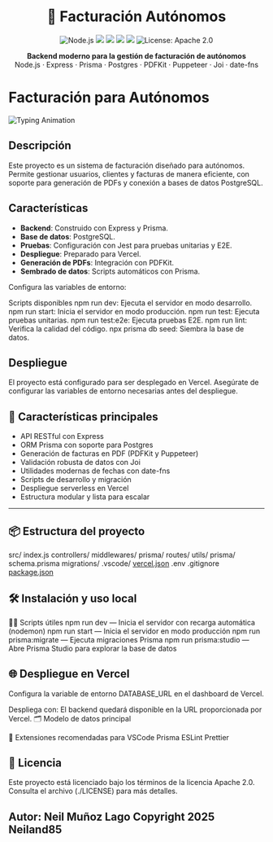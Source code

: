 <!-- Generated by Copilot -->

<h1 align="center">🧾 Facturación Autónomos</h1>

<p align="center">
  <img src="https://img.shields.io/badge/Node.js-18.x-green?logo=node.js" alt="Node.js">
  <img src="https://img.shields.io/badge/Express.js-5.x-blue?logo=express">
  <img src="https://img.shields.io/badge/Prisma-ORM-2D3748?logo=prisma&logoColor=white">
  <img src="https://img.shields.io/badge/Postgres-Database-4169E1?logo=postgresql&logoColor=white">
  <img src="https://img.shields.io/badge/Deploy-Vercel-black?logo=vercel">
  <img src="https://img.shields.io/badge/License-Apache_2.0-blue.svg" alt="License: Apache 2.0">
</p>

<p align="center">
  <b>Backend moderno para la gestión de facturación de autónomos</b><br>
  Node.js · Express · Prisma · Postgres · PDFKit · Puppeteer · Joi · date-fns
</p>

# Facturación para Autónomos

![Typing Animation](https://readme-typing-svg.herokuapp.com?font=JetBrains+Mono&size=24&duration=3000&color=00F7FF&center=true&vCenter=true&width=500&lines=Sistema+de+Facturación+para+Autónomos;Optimizado+para+Node.js+y+Prisma)

## Descripción
Este proyecto es un sistema de facturación diseñado para autónomos. Permite gestionar usuarios, clientes y facturas de manera eficiente, con soporte para generación de PDFs y conexión a bases de datos PostgreSQL.

## Características
- **Backend**: Construido con Express y Prisma.
- **Base de datos**: PostgreSQL.
- **Pruebas**: Configuración con Jest para pruebas unitarias y E2E.
- **Despliegue**: Preparado para Vercel.
- **Generación de PDFs**: Integración con PDFKit.
- **Sembrado de datos**: Scripts automáticos con Prisma.


Configura las variables de entorno:

Scripts disponibles
npm run dev: Ejecuta el servidor en modo desarrollo.
npm run start: Inicia el servidor en modo producción.
npm run test: Ejecuta pruebas unitarias.
npm run test:e2e: Ejecuta pruebas E2E.
npm run lint: Verifica la calidad del código.
npx prisma db seed: Siembra la base de datos.

## Despliegue
El proyecto está configurado para ser desplegado en Vercel. Asegúrate de configurar las variables de entorno necesarias antes del despliegue.
## 🚀 Características principales

- API RESTful con Express
- ORM Prisma con soporte para Postgres
- Generación de facturas en PDF (PDFKit y Puppeteer)
- Validación robusta de datos con Joi
- Utilidades modernas de fechas con date-fns
- Scripts de desarrollo y migración
- Despliegue serverless en Vercel
- Estructura modular y lista para escalar

---

## 📦 Estructura del proyecto

src/
  index.js
  controllers/
  middlewares/
  prisma/
  routes/
  utils/
prisma/
  schema.prisma
  migrations/
.vscode/
[vercel.json](http://_vscodecontentref_/0)
.env
.gitignore
[package.json](http://_vscodecontentref_/1)

## 🛠️ Instalación y uso local

🧑‍💻 Scripts útiles
npm run dev — Inicia el servidor con recarga automática (nodemon)
npm run start — Inicia el servidor en modo producción
npm run prisma:migrate — Ejecuta migraciones Prisma
npm run prisma:studio — Abre Prisma Studio para explorar la base de datos

## 🌐 Despliegue en Vercel

Configura la variable de entorno DATABASE_URL en el dashboard de Vercel.

Despliega con:
El backend quedará disponible en la URL proporcionada por Vercel.
🗂️ Modelo de datos principal

🧩 Extensiones recomendadas para VSCode
Prisma
ESLint
Prettier

## 📄 Licencia

Este proyecto está licenciado bajo los términos de la licencia Apache 2.0. Consulta el archivo (./LICENSE) para más detalles. 

## Autor: Neil Muñoz Lago Copyright 2025 Neiland85
